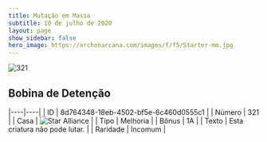 ```yaml
---
title: Mutação em Massa
subtitle: 10 de julho de 2020
layout: page
show_sidebar: false
hero_image: https://archonarcana.com/images/f/f5/Starter-mm.jpg
---
```


![321](https://cdn.keyforgegame.com/media/card_front/pt/479_321_VFQGV2CCWH22_pt.png)

## Bobina de Detenção

|----|----|
| ID | 8d764348-18eb-4502-bf5e-6c460d0555c1 |
| Número | 321 |
| Casa | ![Star Alliance](https://archonarcana.com/images/thumb/7/7d/Star_Alliance.png/22px-Star_Alliance.png "Aliança Estelar") |
| Tipo | Melhoria |
| Bônus | 1A |
| Texto | Esta criatura não pode lutar. |
| Raridade | Incomum |
